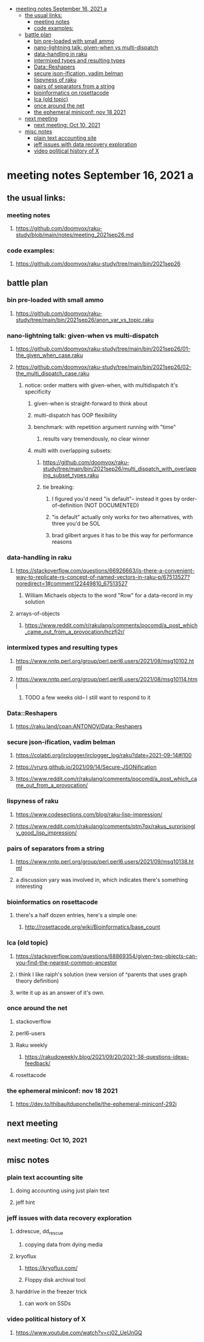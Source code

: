 - [meeting notes September 16, 2021                                      a](#orgb836160)
  - [the usual links:](#org39b3615)
    - [meeting notes](#org69584e4)
    - [code examples:](#orga79a7e5)
  - [battle plan](#orge73bd4f)
    - [bin pre-loaded with small ammo](#orgca0d659)
    - [nano-lightning talk: given-when vs multi-dispatch](#orge7faa5a)
    - [data-handling in raku](#orgec1de48)
    - [intermixed types and resulting types](#org95ae938)
    - [Data::Reshapers](#org48788ba)
    - [secure json-ification, vadim belman](#org41f9f40)
    - [lispyness of raku](#orga05a847)
    - [pairs of separators from a string](#orgdd44c93)
    - [bioinformatics on rosettacode](#org6506196)
    - [lca (old topic)](#orgd54db04)
    - [once around the net](#org0074a4a)
    - [the ephemeral miniconf: nov 18 2021](#org6d34f2d)
  - [next meeting](#orgf2d9a4d)
    - [next meeting: Oct 10, 2021](#orga75421d)
  - [misc notes](#orga2e3715)
    - [plain text accounting site](#org8b12e94)
    - [jeff issues with data recovery exploration](#org7a89919)
    - [video political history of X](#org719c0c2)


<a id="orgb836160"></a>

# meeting notes September 16, 2021                                      a


<a id="org39b3615"></a>

## the usual links:


<a id="org69584e4"></a>

### meeting notes

1.  <https://github.com/doomvox/raku-study/blob/main/notes/meeting_2021sep26.md>


<a id="orga79a7e5"></a>

### code examples:

1.  <https://github.com/doomvox/raku-study/tree/main/bin/2021sep26>


<a id="orge73bd4f"></a>

## battle plan


<a id="orgca0d659"></a>

### bin pre-loaded with small ammo

1.  <https://github.com/doomvox/raku-study/tree/main/bin/2021sep26/anon_var_vs_topic.raku>


<a id="orge7faa5a"></a>

### nano-lightning talk: given-when vs multi-dispatch

1.  <https://github.com/doomvox/raku-study/tree/main/bin/2021sep26/01-the_given_when_case.raku>

2.  <https://github.com/doomvox/raku-study/tree/main/bin/2021sep26/02-the_multi_dispatch_case.raku>

    1.  notice: order matters with given-when, with multidispatch it's specificity
    
        1.  given-when is straight-forward to think about
        
        2.  multi-dispatch has OOP flexibility
        
        3.  benchmark: with repetition argument running with "time"
        
            1.  results vary tremendously, no clear winner
        
        4.  multi with overlapping subsets:
        
            1.  <https://github.com/doomvox/raku-study/tree/main/bin/2021sep26/multi_dispatch_with_overlapping_subset_types.raku>
            
            2.  tie breaking:
            
                1.  I figured you'd need "is default"&#x2013; instead it goes by order-of-definition (NOT DOCUMENTED)
                
                2.  "is default" actually only works for two alternatives, with three you'd be SOL
                
                3.  brad gilbert argues it has to be this way for performance reasons


<a id="orgec1de48"></a>

### data-handling in raku

1.  <https://stackoverflow.com/questions/66926663/is-there-a-convenient-way-to-replicate-rs-concept-of-named-vectors-in-raku-p/67513527?noredirect=1#comment122449810_67513527>

    1.  William Michaels objects to the word "Row" for a data-record in my solution

2.  arrays-of-objects

    1.  <https://www.reddit.com/r/rakulang/comments/pocomd/a_post_which_came_out_from_a_provocation/hczfj2r/>


<a id="org95ae938"></a>

### intermixed types and resulting types

1.  <https://www.nntp.perl.org/group/perl.perl6.users/2021/08/msg10102.html>

2.  <https://www.nntp.perl.org/group/perl.perl6.users/2021/08/msg10114.html>

    1.  TODO a few weeks old&#x2013; I still want to respond to it


<a id="org48788ba"></a>

### Data::Reshapers

1.  <https://raku.land/cpan:ANTONOV/Data::Reshapers>


<a id="org41f9f40"></a>

### secure json-ification, vadim belman

1.  <https://colabti.org/irclogger/irclogger_log/raku?date=2021-09-14#l100>

2.  <https://vrurg.github.io/2021/09/14/Secure-JSONification>

3.  <https://www.reddit.com/r/rakulang/comments/pocomd/a_post_which_came_out_from_a_provocation/>


<a id="orga05a847"></a>

### lispyness of raku

1.  <https://www.codesections.com/blog/raku-lisp-impression/>

2.  <https://www.reddit.com/r/rakulang/comments/ptm7qx/rakus_surprisingly_good_lisp_impression/>


<a id="orgdd44c93"></a>

### pairs of separators from a string

1.  <https://www.nntp.perl.org/group/perl.perl6.users/2021/09/msg10138.html>

2.  a discussion yary was involved in, which indicates there's something interesting


<a id="org6506196"></a>

### bioinformatics on rosettacode

1.  there's a half dozen entries, here's a simple one:

    1.  <http://rosettacode.org/wiki/Bioinformatics/base_count>


<a id="orgd54db04"></a>

### lca (old topic)

1.  <https://stackoverflow.com/questions/68869354/given-two-objects-can-you-find-the-nearest-common-ancestor>

2.  i think I like raiph's solution (new version of ^parents that uses graph theory definition)

3.  write it up as an answer of it's own.


<a id="org0074a4a"></a>

### once around the net

1.  stackoverflow

2.  perl6-users

3.  Raku weekly

    1.  <https://rakudoweekly.blog/2021/09/20/2021-38-questions-ideas-feedback/>

4.  rosettacode


<a id="org6d34f2d"></a>

### the ephemeral miniconf: nov 18 2021

1.  <https://dev.to/thibaultduponchelle/the-ephemeral-miniconf-292j>


<a id="orgf2d9a4d"></a>

## next meeting


<a id="orga75421d"></a>

### next meeting: Oct 10, 2021


<a id="orga2e3715"></a>

## misc notes


<a id="org8b12e94"></a>

### plain text accounting site

1.  doing accounting using just plain text

2.  jeff hint


<a id="org7a89919"></a>

### jeff issues with data recovery exploration

1.  ddrescue, dd<sub>rescue</sub>

    1.  copying data from dying media

2.  kryoflux

    1.  <https://kryoflux.com/>
    
    2.  Floppy disk archival tool

3.  harddrive in the freezer trick

    1.  can work on SSDs


<a id="org719c0c2"></a>

### video political history of X

1.  <https://www.youtube.com/watch?v=cj02_UeUnGQ>

